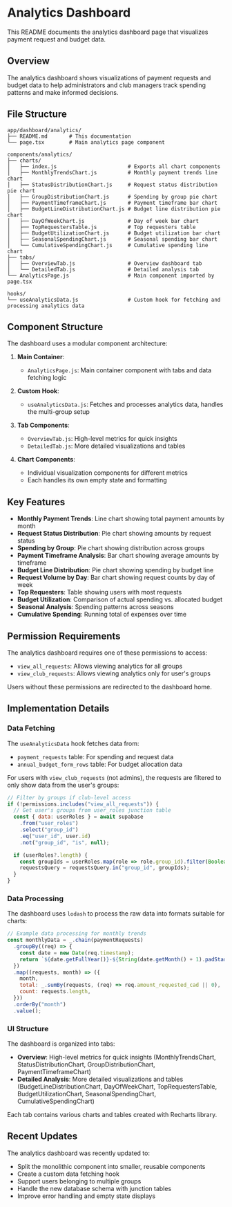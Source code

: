 # Analytics Dashboard

This README documents the analytics dashboard page that visualizes payment request and budget data.

## Overview

The analytics dashboard shows visualizations of payment requests and budget data to help administrators and club managers track spending patterns and make informed decisions.

## File Structure

```
app/dashboard/analytics/
├── README.md       # This documentation
└── page.tsx        # Main analytics page component 

components/analytics/
├── charts/
│   ├── index.js                       # Exports all chart components
│   ├── MonthlyTrendsChart.js          # Monthly payment trends line chart
│   ├── StatusDistributionChart.js     # Request status distribution pie chart
│   ├── GroupDistributionChart.js      # Spending by group pie chart
│   ├── PaymentTimeframeChart.js       # Payment timeframe bar chart
│   ├── BudgetLineDistributionChart.js # Budget line distribution pie chart
│   ├── DayOfWeekChart.js              # Day of week bar chart
│   ├── TopRequestersTable.js          # Top requesters table
│   ├── BudgetUtilizationChart.js      # Budget utilization bar chart
│   ├── SeasonalSpendingChart.js       # Seasonal spending bar chart
│   └── CumulativeSpendingChart.js     # Cumulative spending line chart
├── tabs/
│   ├── OverviewTab.js                 # Overview dashboard tab
│   └── DetailedTab.js                 # Detailed analysis tab
└── AnalyticsPage.js                   # Main component imported by page.tsx

hooks/
└── useAnalyticsData.js                # Custom hook for fetching and processing analytics data
```

## Component Structure

The dashboard uses a modular component architecture:

1. **Main Container**:
   - `AnalyticsPage.js`: Main container component with tabs and data fetching logic

2. **Custom Hook**:
   - `useAnalyticsData.js`: Fetches and processes analytics data, handles the multi-group setup

3. **Tab Components**:
   - `OverviewTab.js`: High-level metrics for quick insights
   - `DetailedTab.js`: More detailed visualizations and tables

4. **Chart Components**:
   - Individual visualization components for different metrics
   - Each handles its own empty state and formatting

## Key Features

- **Monthly Payment Trends**: Line chart showing total payment amounts by month
- **Request Status Distribution**: Pie chart showing amounts by request status
- **Spending by Group**: Pie chart showing distribution across groups
- **Payment Timeframe Analysis**: Bar chart showing average amounts by timeframe
- **Budget Line Distribution**: Pie chart showing spending by budget line
- **Request Volume by Day**: Bar chart showing request counts by day of week
- **Top Requesters**: Table showing users with most requests
- **Budget Utilization**: Comparison of actual spending vs. allocated budget
- **Seasonal Analysis**: Spending patterns across seasons
- **Cumulative Spending**: Running total of expenses over time

## Permission Requirements

The analytics dashboard requires one of these permissions to access:
- `view_all_requests`: Allows viewing analytics for all groups
- `view_club_requests`: Allows viewing analytics only for user's groups

Users without these permissions are redirected to the dashboard home.

## Implementation Details

### Data Fetching

The `useAnalyticsData` hook fetches data from:
- `payment_requests` table: For spending and request data
- `annual_budget_form_rows` table: For budget allocation data

For users with `view_club_requests` (not admins), the requests are filtered to only show data from the user's groups:

```javascript
// Filter by groups if club-level access
if (!permissions.includes("view_all_requests")) {
  // Get user's groups from user_roles junction table
  const { data: userRoles } = await supabase
    .from("user_roles")
    .select("group_id")
    .eq("user_id", user.id)
    .not("group_id", "is", null);

  if (userRoles?.length) {
    const groupIds = userRoles.map(role => role.group_id).filter(Boolean);
    requestsQuery = requestsQuery.in("group_id", groupIds);
  }
}
```

### Data Processing

The dashboard uses `lodash` to process the raw data into formats suitable for charts:

```javascript
// Example data processing for monthly trends
const monthlyData = _.chain(paymentRequests)
  .groupBy((req) => {
    const date = new Date(req.timestamp);
    return `${date.getFullYear()}-${String(date.getMonth() + 1).padStart(2, "0")}`;
  })
  .map((requests, month) => ({
    month,
    total: _.sumBy(requests, (req) => req.amount_requested_cad || 0),
    count: requests.length,
  }))
  .orderBy("month")
  .value();
```

### UI Structure

The dashboard is organized into tabs:
- **Overview**: High-level metrics for quick insights (MonthlyTrendsChart, StatusDistributionChart, GroupDistributionChart, PaymentTimeframeChart)
- **Detailed Analysis**: More detailed visualizations and tables (BudgetLineDistributionChart, DayOfWeekChart, TopRequestersTable, BudgetUtilizationChart, SeasonalSpendingChart, CumulativeSpendingChart)

Each tab contains various charts and tables created with Recharts library.

## Recent Updates

The analytics dashboard was recently updated to:
- Split the monolithic component into smaller, reusable components
- Create a custom data fetching hook 
- Support users belonging to multiple groups
- Handle the new database schema with junction tables
- Improve error handling and empty state displays
